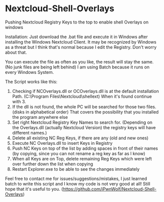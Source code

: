 # Nextcloud-Shell-Overlays
Pushing Nextcloud Registry Keys to the top to enable shell Overlays on windows

Installation:
Just download the .bat file and execute it in Windows after installing the Windows Nextcloud Client.
It may be recognized by Windows as a threat but I think that's normal because I edit the Registry. Don't worry about that.

You can execute the file as often as you like, the result will stay the same. (No junk files are being left behind)
I am using Batch because it runs on every Windows System.

The Script works like this:

1. Checking if NCOverlays.dll or OCOverlays.dll is at the default installation Path. (C:\Program Files\Nextcloud\shellext\)
When it's found continue with 3.
2. If the dll is not found, the whole PC will be searched for those two files. (disks in alphabetical order)
That covers the possibility that you installed the program anywhere else
3. Set right Nextcloud Registry Key Names to search for. (Depending on the Overlays.dll (actually Nextcloud Version) the registry keys will have different names.)
4. Delete all existing NC Reg Keys, if there are any (old and new ones)
5. Execute NC Overlays.dll to insert Keys in Registry
6. Push NC Keys on top of the list by adding spaces in front of their names (by copying, since you can not rename a reg key as far as I know)
7. When all Keys are on Top, delete remaining Reg Keys which were left over further down the list when copying
8. Restart Explorer.exe to be able to see the changes immediately

Feel free to contact me for issues/suggestions/mistakes, I just learned batch to write this script and I know my code is not very good at all! Still hope that it's useful to you.
(https://github.com/iPwnWolf/Nextcloud-Shell-Overlays)
